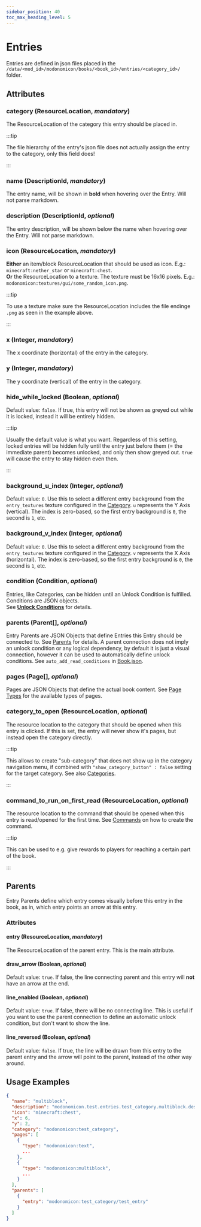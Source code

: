 ```yaml
---
sidebar_position: 40
toc_max_heading_level: 5
---
```


# Entries

Entries are defined in json files placed in the `/data/<mod_id>/modonomicon/books/<book_id>/entries/<category_id>/` folder. 

## Attributes

### **category** (ResourceLocation, _mandatory_)

The ResourceLocation of the category this entry should be placed in. 

:::tip

The file hierarchy of the entry's json file does not actually assign the entry to the category, only this field does!

::: 

### **name** (DescriptionId, _mandatory_)

The entry name, will be shown in **bold** when hovering over the Entry. Will not parse markdown.

### **description** (DescriptionId, _optional_)

The entry description, will be shown below the name when hovering over the Entry. Will not parse markdown.

### **icon** (ResourceLocation, _mandatory_)

**Either** an item/block ResourceLocation that should be used as icon. E.g.:  `minecraft:nether_star` or `minecraft:chest`.  
**Or** the ResourceLocation to a texture. The texture must be 16x16 pixels. E.g.:  `modonomicon:textures/gui/some_random_icon.png`. 

:::tip

To use a texture make sure the ResourceLocation includes the file endinge `.png` as seen in the example above.

::: 

### **x** (Integer, _mandatory_)

The x coordinate (horizontal) of the entry in the category.

### **y** (Integer, _mandatory_)

The y coordinate (vertical) of the entry in the category.

### **hide_while_locked** (Boolean, _optional_)

Default value: `false`. If true, this entry will not be shown as greyed out while it is locked, instead it will be entirely hidden.

:::tip

Usually the default value is what you want. Regardless of this setting, locked entries will be hidden fully until the entry just before them (= the immediate parent) becomes unlocked, and only then show greyed out. `true` will cause the entry to stay hidden even then.

::: 

### **background_u_index** (Integer, _optional_)

Default value: `0`. Use this to select a different entry background from the `entry_textures` texture configured in the [Category](./categories#attributes). `u` represents the Y Axis (vertical). The index is zero-based, so the first entry background is `0`, the second is `1`, etc.

### **background_v_index** (Integer, _optional_)

Default value: `0`. Use this to select a different entry background from the `entry_textures` texture configured in the [Category](./categories#attributes). `v` represents the X Axis (horizontal). The index is zero-based, so the first entry background is `0`, the second is `1`, etc.

### **condition** (Condition, _optional_)

Entries, like Categories, can be hidden until an Unlock Condition is fulfilled. Conditions are JSON objects.  
See **[Unlock Conditions](../unlock-conditions)** for details.

### **parents** (Parent[], _optional_)

Entry Parents are JSON Objects that define Entries this Entry should be connected to. See [Parents](#parents) for details.
A parent connection does not imply an unlock condition or any logical dependency, by default it is just a visual connection, however it can be used to automatically define unlock conditions. See `auto_add_read_conditions` in [Book.json](../structure/book#attributes).

<!-- TODO: link to the book setting that creates read connections -->

### **pages** (Page[], _optional_)

Pages are JSON Objects that define the actual book content. See [Page Types](../page-types/page-types.md) for the available types of pages.

### **category_to_open** (ResourceLocation, _optional_)

The resource location to the category that should be opened when this entry is clicked. 
If this is set, the entry will never show it's pages, but instead open the category directly.

:::tip

This allows to create "sub-category" that does not show up in the category navigation menu, if combined with `"show_category_button" : false` setting for the target category. See also [Categories](./categories#attributes).

::: 

### **command_to_run_on_first_read** (ResourceLocation, _optional_)

The resource location to the command that should be opened when this entry is read/opened for the first time.
See [Commands](./commands.md) on how to create the command.

:::tip

This can be used to e.g. give rewards to players for reaching a certain part of the book.

::: 

## Parents 

Entry Parents define which entry comes visually before this entry in the book, as in, which entry points an arrow at this entry.

### Attributes

#### **entry** (ResourceLocation, _mandatory_)

The ResourceLocation of the parent entry. This is the main attribute.

#### **draw_arrow** (Boolean, _optional_)

Default value: `true`. If false, the line connecting parent and this entry will **not** have an arrow at the end.

#### **line_enabled** (Boolean, _optional_)

Default value: `true`. If false, there will be no connecting line. This is useful if you want to use the parent connection to define an automatic unlock condition, but don't want to show the line. <!-- TODO: link to the book setting that creates read connections -->

#### **line_reversed** (Boolean, _optional_)

Default value: `false`. If true, the line will be drawn from this entry to the parent entry and the arrow will point to the parent, instead of the other way around.

## Usage Examples

```json 
{
  "name": "multiblock",
  "description": "modonomicon.test.entries.test_category.multiblock.description",
  "icon": "minecraft:chest",
  "x": 6,
  "y": 2,
  "category": "modonomicon:test_category",
  "pages": [
    {
      "type": "modonomicon:text",
      ...
    },
    {
      "type": "modonomicon:multiblock",
      ...
    }
  ],
  "parents": [
    {
      "entry": "modonomicon:test_category/test_entry"
    }
  ]
}
```
